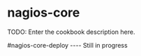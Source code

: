 # nagios-core

TODO: Enter the cookbook description here.

#nagios-core-deploy ---- Still in progress
